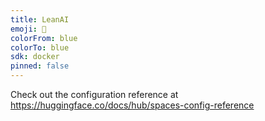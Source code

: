 ```yaml
---
title: LeanAI
emoji: 👀
colorFrom: blue
colorTo: blue
sdk: docker
pinned: false
---
```


Check out the configuration reference at https://huggingface.co/docs/hub/spaces-config-reference
